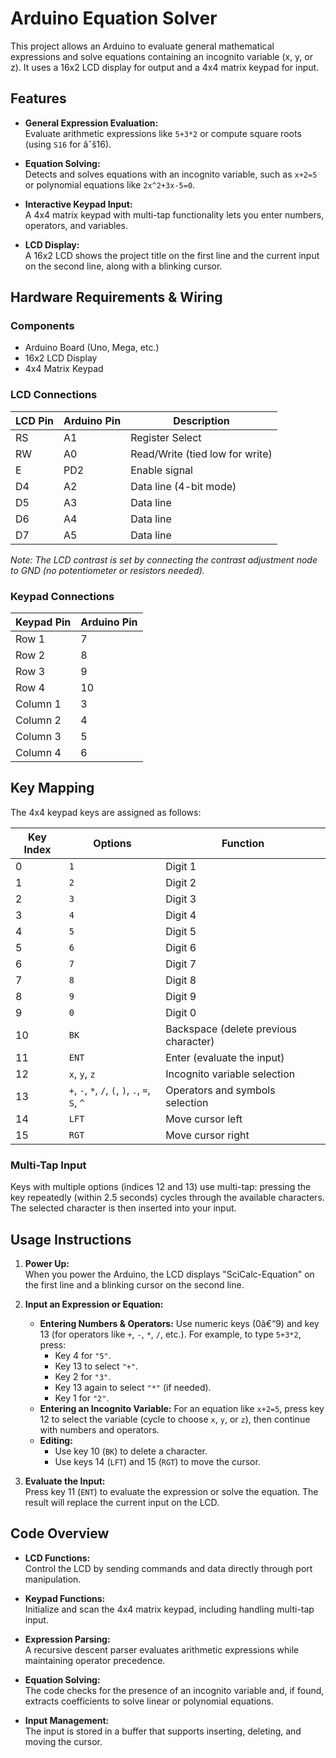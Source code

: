 # Arduino Equation Solver

This project allows an Arduino to evaluate general mathematical expressions and solve equations containing an incognito variable (x, y, or z). It uses a 16x2 LCD display for output and a 4x4 matrix keypad for input.

## Features

- **General Expression Evaluation:**  
  Evaluate arithmetic expressions like `5+3*2` or compute square roots (using `S16` for âˆš16).

- **Equation Solving:**  
  Detects and solves equations with an incognito variable, such as `x+2=5` or polynomial equations like `2x^2+3x-5=0`.

- **Interactive Keypad Input:**  
  A 4x4 matrix keypad with multi-tap functionality lets you enter numbers, operators, and variables.

- **LCD Display:**  
  A 16x2 LCD shows the project title on the first line and the current input on the second line, along with a blinking cursor.

## Hardware Requirements & Wiring

### Components
- Arduino Board (Uno, Mega, etc.)
- 16x2 LCD Display
- 4x4 Matrix Keypad

### LCD Connections

| LCD Pin | Arduino Pin | Description                         |
|---------|-------------|-------------------------------------|
| RS      | A1          | Register Select                     |
| RW      | A0          | Read/Write (tied low for write)     |
| E       | PD2         | Enable signal                       |
| D4      | A2          | Data line (4-bit mode)              |
| D5      | A3          | Data line                           |
| D6      | A4          | Data line                           |
| D7      | A5          | Data line                           |

*Note: The LCD contrast is set by connecting the contrast adjustment node to GND (no potentiometer or resistors needed).*

### Keypad Connections

| Keypad Pin | Arduino Pin |
|------------|-------------|
| Row 1      | 7           |
| Row 2      | 8           |
| Row 3      | 9           |
| Row 4      | 10          |
| Column 1   | 3           |
| Column 2   | 4           |
| Column 3   | 5           |
| Column 4   | 6           |

## Key Mapping

The 4x4 keypad keys are assigned as follows:

| **Key Index** | **Options**                                                   | **Function**                                |
|---------------|---------------------------------------------------------------|---------------------------------------------|
| 0             | `1`                                                           | Digit 1                                     |
| 1             | `2`                                                           | Digit 2                                     |
| 2             | `3`                                                           | Digit 3                                     |
| 3             | `4`                                                           | Digit 4                                     |
| 4             | `5`                                                           | Digit 5                                     |
| 5             | `6`                                                           | Digit 6                                     |
| 6             | `7`                                                           | Digit 7                                     |
| 7             | `8`                                                           | Digit 8                                     |
| 8             | `9`                                                           | Digit 9                                     |
| 9             | `0`                                                           | Digit 0                                     |
| 10            | `BK`                                                          | Backspace (delete previous character)       |
| 11            | `ENT`                                                         | Enter (evaluate the input)                  |
| 12            | `x`, `y`, `z`                                                 | Incognito variable selection                |
| 13            | `+`, `-`, `*`, `/`, `(`, `)`, `.`, `=`, `S`, `^`               | Operators and symbols selection             |
| 14            | `LFT`                                                         | Move cursor left                            |
| 15            | `RGT`                                                         | Move cursor right                           |

### Multi-Tap Input
Keys with multiple options (indices 12 and 13) use multi-tap: pressing the key repeatedly (within 2.5 seconds) cycles through the available characters. The selected character is then inserted into your input.

## Usage Instructions

1. **Power Up:**  
   When you power the Arduino, the LCD displays "SciCalc-Equation" on the first line and a blinking cursor on the second line.

2. **Input an Expression or Equation:**  
   - **Entering Numbers & Operators:** Use numeric keys (0â€“9) and key 13 (for operators like `+`, `-`, `*`, `/`, etc.). For example, to type `5+3*2`, press:
     - Key 4 for `"5"`.
     - Key 13 to select `"+"`.
     - Key 2 for `"3"`.
     - Key 13 again to select `"*"` (if needed).
     - Key 1 for `"2"`.
   - **Entering an Incognito Variable:** For an equation like `x+2=5`, press key 12 to select the variable (cycle to choose `x`, `y`, or `z`), then continue with numbers and operators.
   - **Editing:**  
     - Use key 10 (`BK`) to delete a character.
     - Use keys 14 (`LFT`) and 15 (`RGT`) to move the cursor.

3. **Evaluate the Input:**  
   Press key 11 (`ENT`) to evaluate the expression or solve the equation. The result will replace the current input on the LCD.

## Code Overview

- **LCD Functions:**  
  Control the LCD by sending commands and data directly through port manipulation.

- **Keypad Functions:**  
  Initialize and scan the 4x4 matrix keypad, including handling multi-tap input.

- **Expression Parsing:**  
  A recursive descent parser evaluates arithmetic expressions while maintaining operator precedence.

- **Equation Solving:**  
  The code checks for the presence of an incognito variable and, if found, extracts coefficients to solve linear or polynomial equations.

- **Input Management:**  
  The input is stored in a buffer that supports inserting, deleting, and moving the cursor.
